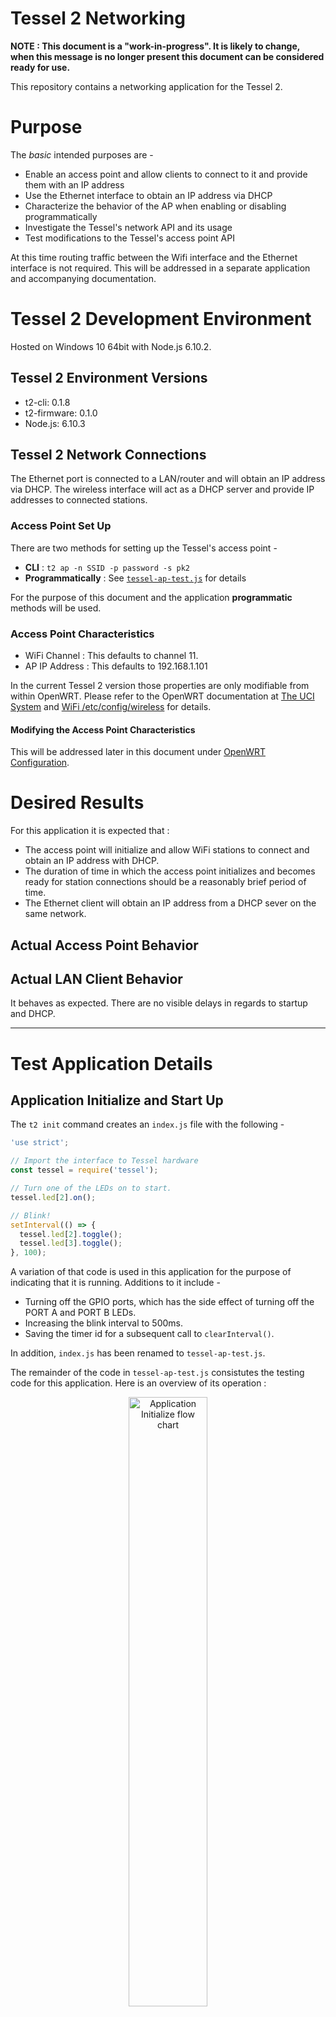 # Tessel 2 Networking

**NOTE : This document is a "work-in-progress". It is likely to change, when this message is no longer present this document can be considered ready for use.**

This repository contains a networking application for the Tessel 2.

# Purpose

The *basic* intended purposes are - 

* Enable an access point and allow clients to connect to it and provide them with an IP address 
* Use the Ethernet interface to obtain an IP address via DHCP
* Characterize the behavior of the AP when enabling or disabling programmatically
* Investigate the Tessel's network API and its usage 
* Test modifications to the Tessel's access point API

At this time routing traffic between the Wifi interface and the Ethernet interface is not required. This will be addressed in a separate application and accompanying documentation.

# Tessel 2 Development Environment

Hosted on Windows 10 64bit with Node.js 6.10.2.

## Tessel 2 Environment Versions

* t2-cli: 0.1.8
* t2-firmware: 0.1.0
* Node.js: 6.10.3

## Tessel 2 Network Connections

The Ethernet port is connected to a LAN/router and will obtain an IP address via DHCP. The wireless interface will act as a DHCP server and provide IP addresses to connected stations.

### Access Point Set Up

There are two methods for setting up the Tessel's access point - 

* **CLI** : `t2 ap -n SSID -p password -s pk2`
* **Programmatically** : See [`tessel-ap-test.js`](./tessel-ap-test.js) for details

For the purpose of this document and the application **programmatic** methods will be used.

### Access Point Characteristics

* WiFi Channel : This defaults to channel 11.
* AP IP Address : This defaults to 192.168.1.101

In the current Tessel 2 version those properties are only modifiable from within OpenWRT. Please refer to the OpenWRT documentation at [The UCI System](https://openwrt.org/docs/guide-user/base-system/uci) and [WiFi /etc/config/wireless](https://openwrt.org/docs/guide-user/network/wifi/basic) for details. 

#### Modifying the Access Point Characteristics

This will be addressed later in this document under [OpenWRT Configuration](#openwrt-configuration).

# Desired Results

For this application it is expected that :

* The access point will initialize and allow WiFi stations to connect and obtain an IP address with DHCP.
* The duration of time in which the access point initializes and becomes ready for station connections should be a reasonably brief period of time.
* The Ethernet client will obtain an IP address from a DHCP sever on the same network.

## Actual Access Point Behavior

## Actual LAN Client Behavior

It behaves as expected. There are no visible delays in regards to startup and DHCP.

<hr>

# Test Application Details

## Application Initialize and Start Up

The `t2 init` command creates an `index.js` file with the following - 

```javascript
'use strict';

// Import the interface to Tessel hardware
const tessel = require('tessel');

// Turn one of the LEDs on to start.
tessel.led[2].on();

// Blink!
setInterval(() => {
  tessel.led[2].toggle();
  tessel.led[3].toggle();
}, 100);
```

A variation of that code is used in this application for the purpose of indicating that it is running. Additions to it include - 

* Turning off the GPIO ports, which has the side effect of turning off the PORT A and PORT B LEDs.
* Increasing the blink interval to 500ms.
* Saving the timer id for a subsequent call to `clearInterval()`.

In addition, `index.js` has been renamed to `tessel-ap-test.js`.

The remainder of the code in `tessel-ap-test.js` consistutes the testing code for this application. Here is an overview of its operation :

<p align="center">
  <img src="./mdimg/flow-1-601x916.png" alt="Application Initialize flow chart" txt="Application Initialize flow chart" width="50%">
</p>

## Access Point Initialization

As previously mentioned in this document a programmatic method for initializing the Tessel access point is used. Here is an overview of how it's been accomplished :  

<p align="center">
  <img src="./mdimg/flow-2-991x575.png" alt="Access Point Initialization flow chart" txt="Access Point Initialization flow chart" width="85%">
</p>

## Display Network Interface Information

After the access point has been created and enabled a periodic call to `os.networkInterfaces()` is made and its returned data is checked for the presence of an array labeled as `"wlan0"`. When it is present and containing two elements it's evidence that the access point is running and available.

<p align="center">
  <img src="./mdimg/flow-3-391x871.png" alt="Access Point Initialization flow chart" txt="Access Point Initialization flow chart" width="40%">
</p>

## Shutdown and Disable



<p align="center">
  <img src="./mdimg/flow-4-676x410.png" alt="Access Point Initialization flow chart" txt="Access Point Initialization flow chart" width="75%">
</p>

<hr>

# OpenWRT Configuration

In order to modify the 

[The UCI System](https://openwrt.org/docs/guide-user/base-system/uci)

## Unknowns

At this time I do not know if there are any OpenWRT configurable items that will affect the behavior seen in the programmatic configuration of the Tessel access point.

<hr>

# Tessel Network API Questions

Here are some questions that were asked in regards to the Tessel 2 Network API. As I obtain answers and test the results this section will be updated.

**Q** : Does the API provide any events when a station connects to the access point?

**A** : Not at this time. However I am investigating the possibility of adding such events.

**Notes** : I have found a possible solution, there are CLI commands that will return information that shows connected stations. If there is no "built in" event I can use then I'll create a function in `tessel-export.js` that retrieves the necessary info and repackages it as needed. It will be up to the Tessel application code to perform periodic "reads" and make determine if a new station was added, or if an existing one has disconnected.

<br>

**Q** : 

**A** : 

<br>

**Q** : 

**A** : 

<br>
<hr>

# Tessel 2 Network API Modification Proposals

* **Access Point** :
    * Provide the ability to programmatically configure -
        * AP IP address
        * AP Channel number
        * DHCP lease duration
        * Maximum *allowed* quantity of connected stations
    * New events - 
        * `tessel.network.ap.on('stationconnect', function(station) {/* manage station connections */});`
            * the  `station` argument is an object containing station information. (*See below*)
        * `tessel.network.ap.on('stationdisconnect', function(station) {/* manage station disconnections */});`
            * the  `station` argument is an object containing station information. (*See below*)
    * New method(s) - 
        * `var apstatus = tessel.network.ap.status();`
            * `apstatus` is an object. (*See below*)

**`stationconnect`** object :

The `station` object will contain - 

On successful connection to the AP (*With appropriate differences for `IPv6`*) :
```json
{
    "connected":true,
    "address": "192.168.1.X",
    "netmask": "255.255.255.0",
    "family": "IPv4",
    "mac": "00:11:22:33:44:55"
}
```

**`stationdisconnect`** object :

On successful disconnection from the AP (*With appropriate differences for `IPv6`*) :
```json
{
    "connected":false,
    "address": "192.168.1.X",
    "mac": "00:11:22:33:44:55"
}
```

**`apstatus`** object :

The AP status could be reported as - 
```json
{
    "enabled":[false or true],
    "connections": [0 to n],
}
```

* **Station** : 
   * Clear/remove all station configuration settings, such as SSID, password, and encryption.
   * *TBD*

<hr>

# Tessel 2 Firmware Modifications

Below are modifications I've made in regards to the proposals mentioned above. 

## Access Point API Modifications

Each *new* setting will be tested using the `UCI` via SSH and the command-line.

**WiFi Channel** : `uci set wireless.@wifi-device[0].channel=6` - Set the WiFi channel to `6`.<br>
**Static AP IP Address** : `uci set network.lan.ipaddr=192.168.1.101` - Set the IP address used by the AP.<br>
**IP Net Mask** : `uci set network.lan.netmask=255.255.255.0` - <br>

**DHCP Start** : `uci set dhcp.lan.start=100` - <br>
**DHCP Limit** : `uci set dhcp.lan.limit=150` - <br>
**DHCP Lease Time** : `uci set dhcp.lan.leasetime=12h` - <br>
See [OpenWRT - DHCP Pools](https://openwrt.org/docs/guide-user/base-system/dhcp_configuration#dhcp_pools) for additional information..

**Connected Stations** : `iw dev wlan0 station dump` - will produce :<br>
```
Station 5c:a8:6a:f4:e8:ee (on wlan0)
        inactive time:  2730 ms
        rx bytes:       33012
        rx packets:     736
        tx bytes:       11621
        tx packets:     67
        tx retries:     6
        tx failed:      29
        signal:         -37 dBm
        signal avg:     -37 dBm
        tx bitrate:     26.0 MBit/s MCS 3
        rx bitrate:     12.0 MBit/s
        expected throughput:    9.612Mbps
        authorized:     yes
        authenticated:  yes
        preamble:       short
        WMM/WME:        yes
        MFP:            no
        TDLS peer:      no
        connected time: 111 seconds
```

And `iwinfo wlan0 assoclist` will produce :<br>

```
5C:A8:6A:F4:E8:EE  -37 dBm / unknown (SNR -37)  70 ms ago
        RX: 12.0 MBit/s, MCS 0, 20MHz                   1189 Pkts.
        TX: 28.9 MBit/s, MCS 3, 20MHz, short GI          107 Pkts.
```
If there are no stations connected - 
```
No station connected
```

For a more manageable list use `arp`, which will produce :<br>

```
IP address       HW type     Flags       HW address            Mask     Device
192.168.1.158    0x1         0x2         23:00:6a:f4:e8:ab     *        wlan0
192.168.0.7      0x1         0x2         10:0a:23:e1:ab:3c     *        eth0
192.168.0.1      0x1         0x2         10:aa:21:d5:0d:99     *        eth0
```

Then refine it a little with this - `arp | grep wlan0`, which will produce :<br>

```
192.168.1.158    0x1         0x2         23:00:6a:f4:e8:ab     *        wlan0
```

And `cat /tmp/dhcp.leases` will give you - <br>

```
1525596466 5c:a8:6a:f4:e8:ee 192.168.1.158 android-72d96d29a805b447 01:5c:a8:6a:f4:e8:ee
```


# Scratch Pad Section

this section is just a container for stuff I may or may not retain for this document. **consider it to be temporary and very likely to change or be removed.**

* Resources used : 
    * [OpenWRT Wireless configuration / Wifi Networks](https://wiki.openwrt.org/doc/uci/wireless#wifi_networks)
* Affected File(s) :
    * ` /etc/config/wireless` - via `uci`
    * `node/tessel-export.js`

```uci
config wifi-device 'radio0'
        option type 'mac80211'
        option channel '11'
        option hwmode '11g'
        option path '10180000.wmac'
        option htmode 'HT20'
        option disabled '0'

config wifi-iface
        option device 'radio0'
        option network 'wifi'
        option mode 'sta'
        option key 'password'
        option ssid 'SOME_SSID'
        option encryption 'psk2'
        option disabled '1'

config wifi-iface
        option device 'radio0'
        option network 'lan'
        option mode 'ap'
        option encryption 'psk2'
        option key '12341234$'
        option ssid 'TESSEL_TEST'
        option disabled '1'
```

Then in `node/tessel-export.js:createNetwork(settings)` change ` const commands` to be :

```javascript
  const commands = `
    uci batch <<EOF
    set wireless.@wifi-iface[1].ssid="${settings.ssid}"
    set wireless.@wifi-iface[1].key="${settings.password}"
    set wireless.@wifi-iface[1].encryption="${settings.security}"
    EOF
  `;
```

### Settings


